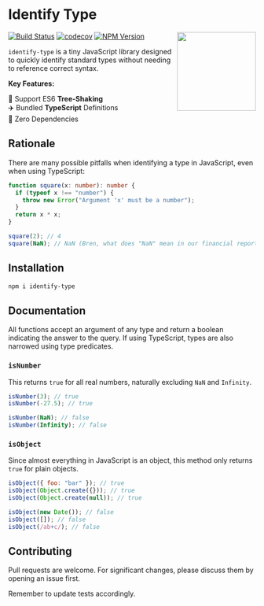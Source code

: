 # Identify Type

<img align="right" width="160px" src="https://raw.githubusercontent.com/milne-dev/identify-type/master/logo/color.png">

[![Build Status](https://github.com/milne-dev/identify-type/actions/workflows/node.js.yml/badge.svg?branch=master)](https://github.com/milne-dev/identify-type/actions?query=branch%3Amaster)
[![codecov](https://codecov.io/gh/milne-dev/identify-type/branch/master/graph/badge.svg)](https://codecov.io/gh/milne-dev/identify-type)
[![NPM Version](https://img.shields.io/npm/v/identify-type)](https://www.npmjs.com/package/identify-type)

`identify-type` is a tiny JavaScript library designed to quickly identify standard types without needing to reference correct syntax.

**Key Features:**

🌲 Support ES6 **Tree-Shaking**  
✈️ Bundled **TypeScript** Definitions  
🫙 Zero Dependencies

## Rationale

There are many possible pitfalls when identifying a type in JavaScript, even when using TypeScript:

```typescript
function square(x: number): number {
  if (typeof x !== "number") {
    throw new Error("Argument 'x' must be a number");
  }
  return x * x;
}

square(2); // 4
square(NaN); // NaN (Bren, what does "NaN" mean in our financial report?)
```

## Installation

```bash
npm i identify-type
```

## Documentation

All functions accept an argument of any type and return a boolean indicating the answer to the query. If using TypeScript, types are also narrowed using type predicates.

### `isNumber`

This returns `true` for all real numbers, naturally excluding `NaN` and `Infinity`.

```javascript
isNumber(3); // true
isNumber(-27.5); // true

isNumber(NaN); // false
isNumber(Infinity); // false
```

### `isObject`

Since almost everything in JavaScript is an object, this method only returns `true` for plain objects.

```javascript
isObject({ foo: "bar" }); // true
isObject(Object.create({})); // true
isObject(Object.create(null)); // true

isObject(new Date()); // false
isObject([]); // false
isObject(/ab+c/); // false
```

## Contributing

Pull requests are welcome. For significant changes, please discuss them by opening an issue first.

Remember to update tests accordingly.
